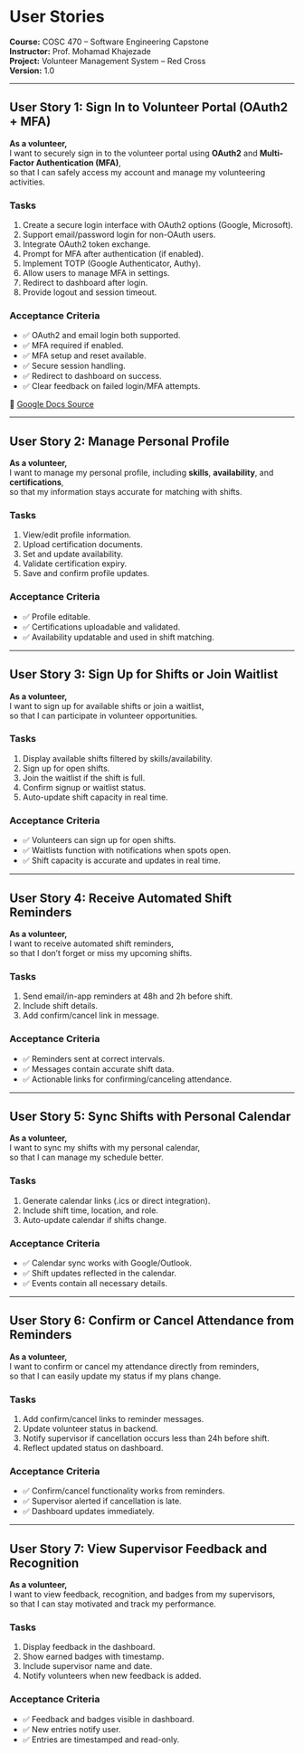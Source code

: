 # User Stories  
**Course:** COSC 470 – Software Engineering Capstone  
**Instructor:** Prof. Mohamad Khajezade  
**Project:** Volunteer Management System – Red Cross  
**Version:** 1.0  

---

## User Story 1: Sign In to Volunteer Portal (OAuth2 + MFA)

**As a volunteer,**  
I want to securely sign in to the volunteer portal using **OAuth2** and **Multi-Factor Authentication (MFA)**,  
so that I can safely access my account and manage my volunteering activities.

### Tasks
1. Create a secure login interface with OAuth2 options (Google, Microsoft).  
2. Support email/password login for non-OAuth users.  
3. Integrate OAuth2 token exchange.  
4. Prompt for MFA after authentication (if enabled).  
5. Implement TOTP (Google Authenticator, Authy).  
6. Allow users to manage MFA in settings.  
7. Redirect to dashboard after login.  
8. Provide logout and session timeout.  

### Acceptance Criteria
- ✅ OAuth2 and email login both supported.  
- ✅ MFA required if enabled.  
- ✅ MFA setup and reset available.  
- ✅ Secure session handling.  
- ✅ Redirect to dashboard on success.  
- ✅ Clear feedback on failed login/MFA attempts.  

🔗 [Google Docs Source](https://docs.google.com/document/d/1WCp9-eExC5rPp-qDTA9qlYZRLwxoep-zlE9rsc6KMRE/edit?usp=sharing)

---

## User Story 2: Manage Personal Profile

**As a volunteer,**  
I want to manage my personal profile, including **skills**, **availability**, and **certifications**,  
so that my information stays accurate for matching with shifts.

### Tasks
1. View/edit profile information.  
2. Upload certification documents.  
3. Set and update availability.  
4. Validate certification expiry.  
5. Save and confirm profile updates.  

### Acceptance Criteria
- ✅ Profile editable.  
- ✅ Certifications uploadable and validated.  
- ✅ Availability updatable and used in shift matching.  

---

## User Story 3: Sign Up for Shifts or Join Waitlist

**As a volunteer,**  
I want to sign up for available shifts or join a waitlist,  
so that I can participate in volunteer opportunities.

### Tasks
1. Display available shifts filtered by skills/availability.  
2. Sign up for open shifts.  
3. Join the waitlist if the shift is full.  
4. Confirm signup or waitlist status.  
5. Auto-update shift capacity in real time.  

### Acceptance Criteria
- ✅ Volunteers can sign up for open shifts.  
- ✅ Waitlists function with notifications when spots open.  
- ✅ Shift capacity is accurate and updates in real time.  

---

## User Story 4: Receive Automated Shift Reminders

**As a volunteer,**  
I want to receive automated shift reminders,  
so that I don’t forget or miss my upcoming shifts.

### Tasks
1. Send email/in-app reminders at 48h and 2h before shift.  
2. Include shift details.  
3. Add confirm/cancel link in message.  

### Acceptance Criteria
- ✅ Reminders sent at correct intervals.  
- ✅ Messages contain accurate shift data.  
- ✅ Actionable links for confirming/canceling attendance.  

---

## User Story 5: Sync Shifts with Personal Calendar

**As a volunteer,**  
I want to sync my shifts with my personal calendar,  
so that I can manage my schedule better.

### Tasks
1. Generate calendar links (.ics or direct integration).  
2. Include shift time, location, and role.  
3. Auto-update calendar if shifts change.  

### Acceptance Criteria
- ✅ Calendar sync works with Google/Outlook.  
- ✅ Shift updates reflected in the calendar.  
- ✅ Events contain all necessary details.  

---

## User Story 6: Confirm or Cancel Attendance from Reminders

**As a volunteer,**  
I want to confirm or cancel my attendance directly from reminders,  
so that I can easily update my status if my plans change.

### Tasks
1. Add confirm/cancel links to reminder messages.  
2. Update volunteer status in backend.  
3. Notify supervisor if cancellation occurs less than 24h before shift.  
4. Reflect updated status on dashboard.  

### Acceptance Criteria
- ✅ Confirm/cancel functionality works from reminders.  
- ✅ Supervisor alerted if cancellation is late.  
- ✅ Dashboard updates immediately.  

---

## User Story 7: View Supervisor Feedback and Recognition

**As a volunteer,**  
I want to view feedback, recognition, and badges from my supervisors,  
so that I can stay motivated and track my performance.

### Tasks
1. Display feedback in the dashboard.  
2. Show earned badges with timestamp.  
3. Include supervisor name and date.  
4. Notify volunteers when new feedback is added.  

### Acceptance Criteria
- ✅ Feedback and badges visible in dashboard.  
- ✅ New entries notify user.  
- ✅ Entries are timestamped and read-only.  